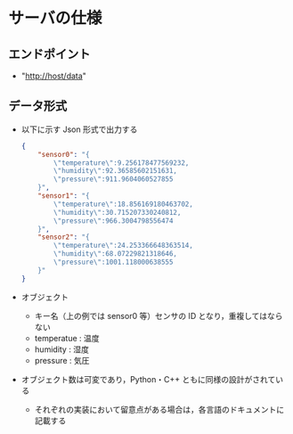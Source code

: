 # サーバの仕様

## エンドポイント

- "<http://host/data>"

## データ形式

- 以下に示す Json 形式で出力する

    ``` json
    {
        "sensor0": "{
            \"temperature\":9.256178477569232,
            \"humidity\":92.36585602151631,
            \"pressure\":911.9604060527855
        }",
        "sensor1": "{
            \"temperature\":18.856169180463702,
            \"humidity\":30.715207330240812,
            \"pressure\":966.3004798556474
        }",
        "sensor2": "{
            \"temperature\":24.253366648363514,
            \"humidity\":68.07229821318646,
            \"pressure\":1001.118000638555
        }"
    }
    ```

- オブジェクト
  - キー名（上の例では sensor0 等）センサの ID となり，重複してはならない
  - temperatue : 温度
  - humidity : 湿度
  - pressure : 気圧

- オブジェクト数は可変であり，Python・C++ ともに同様の設計がされている
  - それぞれの実装において留意点がある場合は，各言語のドキュメントに記載する

